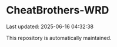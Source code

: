 # CheatBrothers-WRD

Last updated: 2025-06-16 04:32:38

This repository is automatically maintained.
